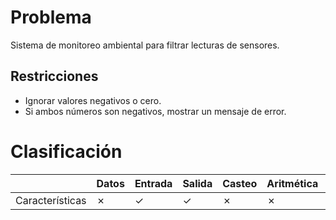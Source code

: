# Problema

Sistema de monitoreo ambiental para filtrar lecturas de sensores.

## Restricciones

- Ignorar valores negativos o cero.
- Si ambos números son negativos, mostrar un mensaje de error.

# Clasificación
|  | Datos | Entrada | Salida | Casteo | Aritmética | Relacionales | Lógicos | Condicionales | Ciclo | Matrices | Funciones |
|----------|-------|---------|--------|--------|------------|--------------|---------|---------------|-------|----------|-------------|
| Características | ✗ | ✓ | ✓ | ✗ | ✗ | ✗ | ✗ | ✓ | ✗ | ✗ | ✗ |
